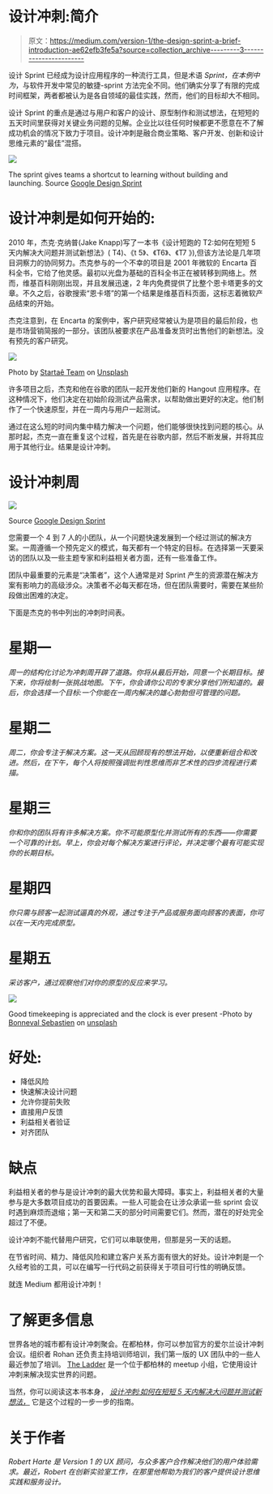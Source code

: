 # 设计冲刺:简介

> 原文：<https://medium.com/version-1/the-design-sprint-a-brief-introduction-ae62efb3fe5a?source=collection_archive---------3----------------------->

设计 Sprint 已经成为设计应用程序的一种流行工具，但是术语 *Sprint，在本例中为*，与软件开发中常见的敏捷-sprint 方法完全不同。他们确实分享了有限的完成时间框架，两者都被认为是各自领域的最佳实践，然而，他们的目标却大不相同。

设计 Sprint 的重点是通过与用户和客户的设计、原型制作和测试想法，在短短的五天时间里获得对关键业务问题的见解。企业比以往任何时候都更不愿意在不了解成功机会的情况下致力于项目。设计冲刺是融合商业策略、客户开发、创新和设计思维元素的“最佳”混搭。

![](img/3b75e336631ce26668f77283308ce4cf.png)

The sprint gives teams a shortcut to learning without building and launching. Source [Google Design Sprint](http://www.gv.com/sprint/)

# 设计冲刺是如何开始的:

2010 年，杰克·克纳普(Jake Knapp)写了一本书《设计短跑的 T2:如何在短短 5 天内解决大问题并测试新想法》( T4)、《t 5》、《T6》、《T7 》),但该方法论是几年项目洞察力的协同努力。杰克参与的一个不幸的项目是 2001 年微软的 Encarta 百科全书，它给了他灵感。最初以光盘为基础的百科全书正在被转移到网络上。然而，维基百科刚刚出现，并且发展迅速，2 年内免费提供了比整个恩卡塔更多的文章。不久之后，谷歌搜索“恩卡塔”的第一个结果是维基百科页面，这标志着微软产品结束的开始。

杰克注意到，在 Encarta 的案例中，客户研究经常被认为是项目的最后阶段，也是市场营销简报的一部分。该团队被要求在产品准备发货时出售他们的新想法。没有预先的客户研究。

![](img/153166449aa8342b2f5f2d1eeb8e8d6b.png)

Photo by [Startaê Team](https://unsplash.com/@startaeteam?utm_source=medium&utm_medium=referral) on [Unsplash](https://unsplash.com?utm_source=medium&utm_medium=referral)

许多项目之后，杰克和他在谷歌的团队一起开发他们新的 Hangout 应用程序。在这种情况下，他们决定在初始阶段测试产品需求，以帮助做出更好的决定。他们制作了一个快速原型，并在一周内与用户一起测试。

通过在这么短的时间内集中精力解决一个问题，他们能够很快找到问题的核心。从那时起，杰克一直在重复这个过程，首先是在谷歌内部，然后不断发展，并将其应用于其他行业。结果是设计冲刺。

# 设计冲刺周

![](img/96b502fe7bb06f3303e266adecf2f3ae.png)

Source [Google Design Sprint](http://www.gv.com/sprint/)

您需要一个 4 到 7 人的小团队，从一个问题快速发展到一个经过测试的解决方案。一周遵循一个预先定义的模式，每天都有一个特定的目标。在选择第一天要采访的团队以及一些主题专家和利益相关者方面，还有一些准备工作。

团队中最重要的元素是“决策者”，这个人通常是对 Sprint 产生的资源潜在解决方案有影响力的高级涉众。决策者不必每天都在场，但在团队需要时，需要在某些阶段做出困难的决定。

下面是杰克的书中列出的冲刺时间表。

# 星期一

*周一的结构化讨论为冲刺周开辟了道路。你将从最后开始，同意一个长期目标。接下来，你将绘制一张挑战地图。下午，你会请你公司的专家分享他们所知道的。最后，你会选择一个目标:一个你能在一周内解决的雄心勃勃但可管理的问题。*

# 星期二

*周二，你会专注于解决方案。这一天从回顾现有的想法开始，以便重新组合和改进。然后，在下午，每个人将按照强调批判性思维而非艺术性的四步流程进行素描。*

# 星期三

*你和你的团队将有许多解决方案。你不可能原型化并测试所有的东西——你需要一个可靠的计划。早上，你会对每个解决方案进行评论，并决定哪个最有可能实现你的长期目标。*

# 星期四

*你只需与顾客一起测试逼真的外观，通过专注于产品或服务面向顾客的表面，你可以在一天内完成原型。*

# 星期五

*采访客户，通过观察他们对你的原型的反应来学习。*

![](img/1597a3e16f5f49cccc8791db4600d1ee.png)

Good timekeeping is appreciated and the clock is ever present -Photo by [Bonneval Sebastien](https://unsplash.com/@gentlestache?utm_source=unsplash&utm_medium=referral&utm_content=creditCopyText) on [unsplash](https://unsplash.com)

# 好处:

*   降低风险
*   快速解决设计问题
*   允许你提前失败
*   直接用户反馈
*   利益相关者验证
*   对齐团队

# 缺点

利益相关者的参与是设计冲刺的最大优势和最大障碍。事实上，利益相关者的大量参与是大多数项目成功的首要因素。一些人可能会在让涉众承诺一些 sprint 会议时遇到麻烦而退缩；第一天和第二天的部分时间需要它们。然而，潜在的好处完全超过了不便。

设计冲刺不能代替用户研究，它们可以串联使用，但那是另一天的话题。

在节省时间、精力、降低风险和建立客户关系方面有很大的好处。设计冲刺是一个久经考验的工具，可以在编写一行代码之前获得关于项目可行性的明确反馈。

就连 Medium 都用设计冲刺！

# 了解更多信息

世界各地的城市都有设计冲刺聚会。在都柏林，你可以参加官方的爱尔兰设计冲刺会议。组织者 Rohan 还负责主持培训师培训，我们第一版的 UX 团队中的一些人最近参加了培训。 [The Ladder](https://www.meetup.com/Design_Sprint/events/vxdfgqyxnbmb/) 是一个位于都柏林的 meetup 小组，它使用设计冲刺来解决现实世界的问题。

当然，你可以阅读这本书本身， [*设计冲刺:如何在短短 5 天内解决大问题并测试新想法，*](https://www.thesprintbook.com/how) 它是这个过程的一步一步的指南。

# 关于作者

*Robert Harte 是 Version 1 的 UX 顾问，与众多客户合作解决他们的用户体验需求。最近，Robert 在创新实验室工作，在那里他帮助为我们的客户提供设计思维实践和服务设计。*